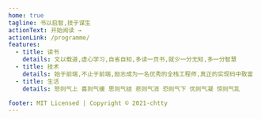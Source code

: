 ```yaml
---
home: true
tagline: 书以启智,技于谋生
actionText: 开始阅读 →
actionLink: /programme/
features:
  - title: 读书
    details: 文以载道,虚心学习,自省自知,多读一页书,就少一分无知,多一分智慧
  - title: 技术
    details: 始于前端,不止于前端,励志成为一名优秀的全栈工程师,真正的实现码中致富
  - title: 生活
    details: 怒则气上 喜则气缓 思则气结 悲则气消 恐则气下 忧则气凝 惊则气乱

footer: MIT Licensed | Copyright © 2021-chtty
---
```

